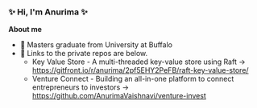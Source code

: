 ### ✨ Hi, I'm Anurima ✨

**About me**

- 💼 Masters graduate from University at Buffalo
- 💬  Links to the private repos are below.
  - Key Value Store - A multi-threaded key-value store using Raft -> https://gitfront.io/r/anurima/2pf5EHY2PeFB/raft-key-value-store/
  - Venture Connect - Building an all-in-one platform to connect entrepreneurs to investors -> https://github.com/AnurimaVaishnavi/venture-invest
<!--
**AnurimaVaishnavi/AnurimaVaishnavi** is a ✨ _special_ ✨ repository because its `README.md` (this file) appears on your GitHub profile.



